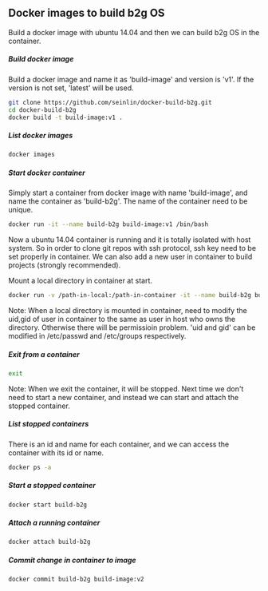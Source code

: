 ## Docker images to build b2g OS

Build a docker image with ubuntu 14.04 and then we can build b2g OS in the container.

##### Build docker image

Build a docker image and name it as 'build-image' and version is 'v1'. If the version is not set, 'latest' will be used.
```sh
git clone https://github.com/seinlin/docker-build-b2g.git
cd docker-build-b2g
docker build -t build-image:v1 .
```

##### List docker images

```sh
docker images
```

##### Start docker container

Simply start a container from docker image with name 'build-image', and name the container as 'build-b2g'. The name of the container need to be unique.
```sh
docker run -it --name build-b2g build-image:v1 /bin/bash
```

Now a ubuntu 14.04 container is running and it is totally isolated with host system.
So in order to clone git repos with ssh protocol, ssh key need to be set properly in container.
We can also add a new user in container to build projects (strongly recommended).

Mount a local directory in container at start.
```sh
docker run -v /path-in-local:/path-in-container -it --name build-b2g build-image:v1 /bin/bash
```
Note: When a local directory is mounted in container, need to modify the uid,gid of user in container to the same as user in host who owns the directory. Otherwise there will be permissioin problem. 'uid and gid' can be modified in /etc/passwd and /etc/groups respectively.

##### Exit from a container

```sh
exit
```
Note: When we exit the container, it will be stopped. Next time we don't need to start a new container, and instead we can start and attach the stopped container.

##### List stopped containers
There is an id and name for each container, and we can access the container with its id or name.
```sh
docker ps -a
```

##### Start a stopped container

```sh
docker start build-b2g
```

##### Attach a running container

```sh
docker attach build-b2g
```
#####  Commit change in container to image

```sh
docker commit build-b2g build-image:v2
```
